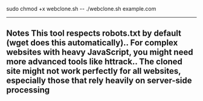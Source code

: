 sudo chmod +x webclone.sh --
./webclone.sh example.com


-----------------------------------------------------------------------------------------------------------------------------
Notes
This tool respects robots.txt by default (wget does this automatically)..
For complex websites with heavy JavaScript, you might need more advanced tools like httrack..
The cloned site might not work perfectly for all websites, especially those that rely heavily on server-side processing
-----------------------------------------------------------------------------------------------------------------------------
